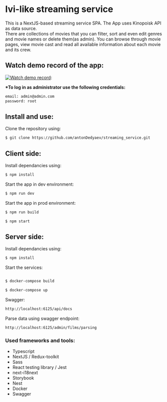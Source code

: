# Ivi-like streaming service

This is a NextJS-based streaming service SPA. The App uses Kinopoisk API as data source.  
There are collections of movies that you can filter, sort and even edit genres and movie names or delete them(as admin).
You can browse through movie pages, view movie cast and read all available information about each movie and its crew.

## **Watch demo record of the app:**

 [![Watch demo record](https://img.youtube.com/vi/HwDlF19e-wM/hqdefault.jpg)](https://youtu.be/HwDlF19e-wM):


**\*To log in as administrator use the following credentials:**<br>

```sh
email: admin@admin.com
password: root
```

## Install and use:

Clone the repository using:

```sh
$ git clone https://github.com/antonDedyaev/streaming_service.git
```

## Client side:

Install dependancies using:

```sh
$ npm install
```

Start the app in dev environment:

```sh
$ npm run dev
```

Start the app in prod environment:

```sh
$ npm run build

$ npm start
```

## Server side:

Install dependancies using:

```bash
$ npm install
```

Start the services:

```bash

$ docker-compose build

$ docker-compose up
```

Swagger:

```bash
http://localhost:6125/api/docs
```

Parse data using swagger endpoint:

```bash
http://localhost:6125/admin/films/parsing
```

### Used frameworks and tools:

- Typescript
- NextJS / Redux-toolkit
- Sass
- React testing library / Jest
- next-i18next
- Storybook
- Nest
- Docker
- Swagger
